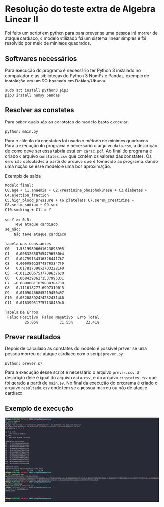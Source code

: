 # Resolução do teste extra de Algebra Linear II
Foi feito um script em python para para prever se uma pessoa irá morrer de ataque
cardíaco, o modelo utilizado foi um sistema linear simples e foi resolvido por 
meio de mínimos quadrados.

## Softwares necessários
Para execução do programa é necessário ter Python 3 instalado no computador e as
bibliotecas do Python 3 NumPy e Pandas, exemplo de instalação em um SO baseado
em Debian/Ubuntu:
```shell
sudo apt install python3 pip3
pip3 install numpy pandas
```

## Resolver as constates
Para saber quais são as constates do modelo basta executar:
```shell
python3 main.py
```
Para o cálculo da constates foi usado o método de mínimos quadrados. Para a 
execução do programa é necessário o arquivo `data.csv`, a descrição de como deve 
ser essa tabela está em `carac.pdf`. Ao final do  programa é criado o arquivo 
`constates.csv` que contém os valores das constates.  Os erro são calculados a 
partir do arquivo que é fornecido ao programa, dando uma noção se esse modelo é 
uma boa aproximação.

Exemplo de saída:
```shell
Modelo final:
C0.age + C1.anaemia + C2.creatinine_phosphokinase + C3.diabetes + C4.ejection_fraction
C5.high_blood_pressure + C6.platelets C7.serum_creatinine + C8.serum_sodium + C9.sex
C10.smoking + C11 = Y

se Y >= 0.5:
    Teve ataque cardíaco
se_não: 
    Não teve ataque cardíaco

Tabela Das Constantes
C0   1.55199896601623898995
C1   0.00832658705479653004
C2   0.04759134336328441767
C3   0.00005022874376334789
C4   0.01781739852703222160
C5  -0.01126067537709637620
C6   0.06843936271537995331
C7  -0.00000011079809384730
C8   0.11161827716997319015
C9  -0.01090466805219450497
C10 -0.05208892424252431486
C11  0.01839951775713843940

Tabela De Erros
 Falso Positivo  Falso Negativo  Erro Total
         25.86%          21.55%      22.41%
```

## Prever resultados
Depois de calculado as constates do modelo é possível prever se uma pessoa
morreu de ataque cardíaco com o script `prever.py`:
```shell
python3 prever.py
```
Para a execução desse script é necessário o arquivo `prever.csv`, a descrição
dele é igual do arquivo `data.csv`, e do arquivo `constates.csv` que foi gerado
a partir de `main.py`. No final da execução do programa é criado o arquivo
`resultado.csv` onde tem se a pessoa morreu ou não de ataque cardíaco.

## Exemplo de execução
![Imagem Mostrando Um Exemplo De Execução](/exemplo_execução.png)
